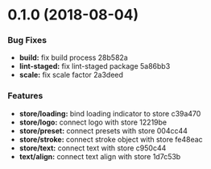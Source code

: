 <a name="0.1.0"></a>
# 0.1.0 (2018-08-04)


### Bug Fixes

* **build:** fix build process 28b582a
* **lint-staged:** fix lint-staged package 5a86bb3
* **scale:** fix scale factor 2a3deed


### Features

* **store/loading:** bind loading indicator to store c39a470
* **store/logo:** connect logo with store 12219be
* **store/preset:** connect presets with store 004cc44
* **store/stroke:** connect stroke object with store fe48eac
* **store/text:** connect text with store c950c44
* **text/align:** connect text align with store 1d7c53b



